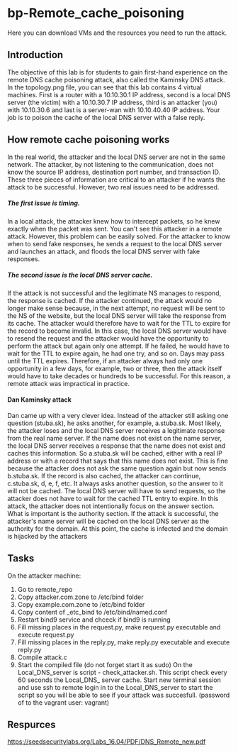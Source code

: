 # bp-Remote_cache_poisoning

Here you can download VMs and the resources you need to run the attack.

## Introduction
The objective of this lab is for students to gain first-hand experience on the remote DNS cache poisoning attack, also called the Kaminsky DNS attack. In the topology.png file, you can see that this lab contains 4 virtual machines. First is a router with a 10.10.30.1 IP address, second is a local DNS server (the victim) with a 10.10.30.7 IP address, third is an attacker (you) with 10.10.30.6 and last is a server-wan with 10.10.40.40 IP address. Your job is to poison the cache of the local DNS server with a false reply.

## How remote cache poisoning works
In the real world, the attacker and the local DNS server are not in the same network. The attacker, by not listening to the communication, does not know the source IP address, destination port number, and transaction ID. These three pieces of information are critical to an attacker if he wants the attack to be successful. However, two real issues need to be addressed. 
##### The first issue is timing.
In a local attack, the attacker knew how to intercept packets, so he knew exactly when the packet was sent. You can't see this attacker in a remote attack. However, this problem can be easily solved. For the attacker to know when to send fake responses, he sends a request to the local DNS server and launches an attack, and floods the local DNS server with fake responses. 
##### The second issue is the local DNS server cache. 
If the attack is not successful and the legitimate NS manages to respond, the response is cached. If the attacker continued, the attack would no longer make sense because, in the next attempt, no request will be sent to the NS of the website, but the local DNS server will take the response from its cache. The attacker would therefore have to wait for the TTL to expire for the record to become invalid. In this case, the local DNS server would have to resend the request and the attacker would have the opportunity to perform the attack but again only one attempt. If he failed, he would have to wait for the TTL to expire again, he had one try, and so on. Days may pass until the TTL expires. Therefore, if an attacker always had only one opportunity in a few days, for example, two or three, then the attack itself would have to take decades or hundreds to be successful. For this reason, a remote attack was impractical in practice.

#### Dan Kaminsky attack 
Dan came up with a very clever idea. Instead of the attacker still asking one question (stuba.sk), he asks another, for example, a.stuba.sk. Most likely, the attacker loses and the local DNS server receives a legitimate response from the real name server. If the name does not exist on the name server, the local DNS server receives a response that the name does not exist and caches this information. So a.stuba.sk will be cached, either with a real IP address or with a record that says that this name does not exist. This is fine because the attacker does not ask the same question again but now sends b.stuba.sk. If the record is also cached, the attacker can continue, c.stuba.sk, d, e, f, etc. It always asks another question, so the answer to it will not be cached. The local DNS server will have to send requests, so the attacker does not have to wait for the cached TTL entry to expire. In this attack, the attacker does not intentionally focus on the answer section. What is important is the authority section. If the attack is successful, the attacker's name server will be cached on the local DNS server as the authority for the domain. At this point, the cache is infected and the domain is hijacked by the attackers

## Tasks
On the attacker machine:
1. Go to remote_repo
2. Copy attacker.com.zone to /etc/bind folder
3. Copy example.com.zone to /etc/bind folder
4. Copy content of _etc_bind to /etc/bind/named.conf
5. Restart bind9 service and chceck if bind9 is running
6. Fill missing places in the request.py, make request.py executable and execute request.py
7. Fill missing places in the reply.py, make reply.py executable and execute reply.py
8. Compile attack.c
9. Start the compiled file (do not forget start it as sudo)
On the Local_DNS_server is script - check_attacker.sh. This script check every 60 seconds the Local_DNS_ server cache. Start new terminal session and use ssh to remote login in to the Local_DNS_server to start the script so you will be able to see if your attack was succesfull. (password of to the vagrant user: vagrant)

## Respurces
https://seedsecuritylabs.org/Labs_16.04/PDF/DNS_Remote_new.pdf
